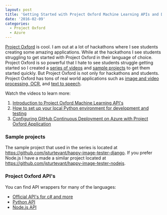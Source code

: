 ```yaml
---
layout: post
title: 'Getting Started with Project Oxford Machine Learning APIs and Deployment on Azure'
date: '2016-02-09'
categories:
  - Project Oxford
  - Azure 
---
```


[Project Oxford](https://www.projectoxford.ai/) is cool.  I am out at a lot of hackathons where I see students creating some amazing applications.  While at the hackathons I see students struggling to get started with Project Oxford in their language of choice.  Project Oxford is so powerful that I hate to see students struggle getting started so I created a [series of videos](https://channel9.msdn.com/Search?term=project%20oxford%20sturtevant#lang-en=en&ch9Search) and [sample projects](https://github.com/jsturtevant/happy-image-tester-django) to get them started quickly.  But Project Oxford is not only for hackathons and students.  Project Oxford has tons of real world applications such as [image and video processing, OCR](https://www.projectoxford.ai/vision), and [text to speech](https://www.projectoxford.ai/speech).

Watch the videos to learn more:
1. [Introduction to Project Oxford Machine Learning API's](https://channel9.msdn.com/Blogs/jsturtevant/Introduction-to-Project-Oxford-Machine-Learning-APIs)
2. [How to set up  your local Python environment for development and testing](https://channel9.msdn.com/Blogs/jsturtevant/Setting-up-Project-Oxford-for-Python-on-Windows)
3. [Configuring GitHub Continuous Deployment on Azure with Project Oxford Application](https://channel9.msdn.com/Blogs/jsturtevant/Configuring-GitHub-Continuous-Deployment-on-Azure-with-Project-Oxford-Application)


### Sample projects
The sample project that used in the series is located at https://github.com/jsturtevant/happy-image-tester-django. If you prefer Node.js I have a made a similar project located at https://github.com/jsturtevant/happy-image-tester-nodejs.

### Project Oxford API's
You can find API wrappers for many of the languages:
- [Official API's for c# and more](https://github.com/Microsoft/ProjectOxford-ClientSDK)
- [Python API](https://github.com/southwood/project-oxford-python)
- [Node.js API](https://github.com/felixrieseberg/project-oxford)
